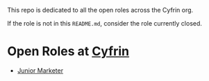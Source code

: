 This repo is dedicated to all the open roles across the Cyfrin org.

If the role is not in this `README.md`, consider the role currently closed. 

# Open Roles at [Cyfrin](https://cyfrin.io)

- [Junior Marketer](./positions/junior_marketer.md)

